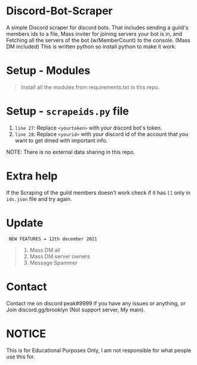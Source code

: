 # Discord-Bot-Scraper
A simple Discord scraper for discord bots. That includes sending a guild's members ids to a file, Mass inviter for joining servers your bot is in, and Fetching all the servers of the bot (w/MemberCount) to the console. (Mass DM included)
This is written python so install python to make it work. 

# Setup - Modules
> Install all the modules from requirements.txt in this repo.

# Setup - `scrapeids.py` file
1) `line 27`: Replace `<yourtoken>` with your discord bot's token.
2) `line 28`: Replace `<yourid>` with your discord id of the account that you want to get dmed with important info.

NOTE: There is no external data sharing in this repo.

# Extra help
If the Scraping of the guild members doesn't work check if it has `[]` only in `ids.json` file and try again.

# Update
`` NEW FEATURES = 12th december 2021``
> 1) Mass DM all
> 2) Mass DM server owners
> 3) Message Spammer

# Contact
Contact me on discord peak#9999 if you have any issues or anything, or Join discord.gg/brooklyn (Not support server, My main).

# NOTICE
This is for Educational Purposes Only, I am not responsible for what people use this for.
